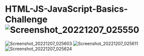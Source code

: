# HTML-JS-JavaScript-Basics-Challenge![Screenshot_20221207_025550](https://user-images.githubusercontent.com/45193993/206069131-f56926d5-d2e6-4d0b-b093-e9bbbc3e56c1.png)
![Screenshot_20221207_025603](https://user-images.githubusercontent.com/45193993/206069162-db2ad8e5-caf5-40c9-a3ed-ad0a7cba0917.png)
![Screenshot_20221207_025611](https://user-images.githubusercontent.com/45193993/206069167-56daf2ac-0236-4643-8af4-e38be0352260.png)
![Screenshot_20221207_025624](https://user-images.githubusercontent.com/45193993/206069173-02f04f62-1c7a-4e3b-8ee1-2e2c9225f1f3.png)
